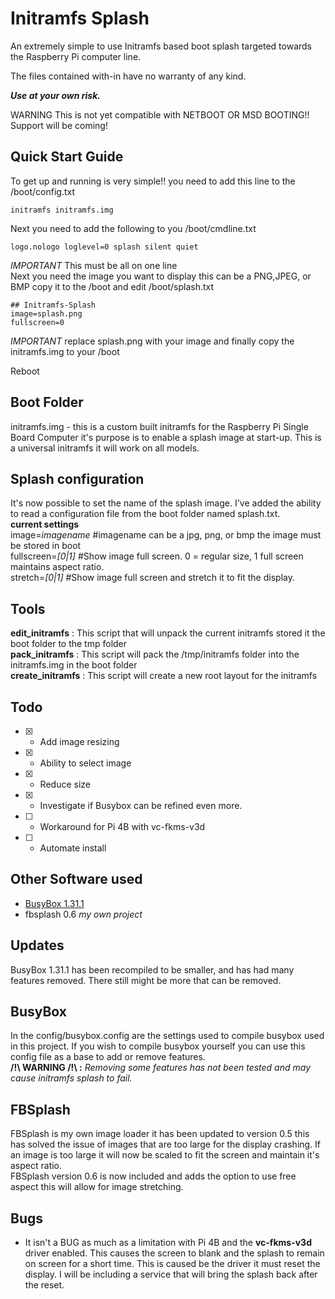 # Initramfs Splash

An extremely simple to use Initramfs based boot splash targeted towards the Raspberry Pi computer line.  


The files contained with-in have no warranty of any kind.

***Use at your own risk.***

WARNING This is not yet compatible with NETBOOT OR MSD BOOTING!! Support will be coming!


## Quick Start Guide

To get up and running is very simple!!
you need to add this line to the /boot/config.txt
```
initramfs initramfs.img
```
Next you need to add the following to you /boot/cmdline.txt
```
logo.nologo loglevel=0 splash silent quiet
```
*IMPORTANT* This must be all on one line   
Next you need the image you want to display this can be a PNG,JPEG, or BMP copy it to the /boot and edit /boot/splash.txt
```
## Initramfs-Splash
image=splash.png
fullscreen=0
```
*IMPORTANT* replace splash.png with your image
and finally copy the initramfs.img to your /boot

Reboot

## Boot Folder

initramfs.img - this is a custom built initramfs for the Raspberry Pi Single Board Computer it's purpose is
to enable a splash image at start-up.  This is a universal initramfs it will work on all models.

## Splash configuration

It's now possible to set the name of the splash image. I've added the ability to read a configuration file from the boot folder named splash.txt.  
**current settings**  
image=*imagename*  #imagename can be a jpg, png, or bmp the image must be stored in boot  
fullscreen=*[0|1]*  #Show image full screen. 0 = regular size, 1 full screen maintains aspect ratio.  
stretch=*[0|1]*   #Show image full screen and stretch it to fit the display. 
  
## Tools

**edit_initramfs**   : This script that will unpack the current initramfs stored it the boot folder to the tmp folder  
**pack_initramfs**   : This script will pack the /tmp/initramfs folder into the initramfs.img in the boot folder  
**create_initramfs** : This script will create a new root layout for the initramfs  

## Todo

* [X] - Add image resizing
* [X] - Ability to select image
* [X] - Reduce size
* [X] - Investigate if Busybox can be refined even more.
* [ ] - Workaround for Pi 4B with vc-fkms-v3d
* [ ] - Automate install

## Other Software used

* [BusyBox 1.31.1](https://www.busybox.net/)
* fbsplash 0.6 *my own project*

## Updates

BusyBox 1.31.1 has been recompiled to be smaller, and has had many features removed. There still might be more that can be removed.

## BusyBox

In the config/busybox.config are the settings used to compile busybox used in this project. If you wish to compile busybox yourself you can use this config file as a base to add or remove features.  
**/!\\ WARNING /!\\ :** *Removing some features has not been tested and may cause initramfs splash to fail.*

## FBSplash

FBSplash is my own image loader it has been updated to version 0.5 this has solved the issue of images that are too large for the display crashing.  If an image is too large it will now be scaled to fit the screen and maintain it's aspect ratio.  
FBSplash version 0.6 is now included and adds the option to use free aspect this will allow for image stretching. 

## Bugs

* It isn't a BUG as much as a limitation with Pi 4B and the **vc-fkms-v3d** driver enabled. This causes the screen to blank and the splash to remain on screen for a short time.  This is caused be the driver it must reset the display.  I will be including a service that will bring the splash back after the reset.





